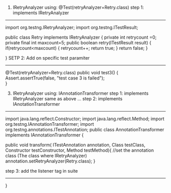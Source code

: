 1. IRetryAnalyzer using: @Test(retryAnalyzer=Retry.class)
step 1: implements IRetryAnalyzer
*****************************************************
import org.testng.IRetryAnalyzer;
import org.testng.ITestResult;

public class Retry implements IRetryAnalyzer {
private int retrycount =0;
private final int maxcount=5;
public boolean retry(ITestResult result) {
		if(retrycount<maxcount) {
			retrycount++;
			return true;
		}
		return false;
	}

}
SETP 2: Add on specific test paramiter 
***************************************
  @Test(retryAnalyzer=Retry.class)
	public void test3() {
	Assert.assertTrue(false, "test case 3 is failed");	
	}

   

3. IRetryAnalyzer using: IAnnotationTransformer
step 1: implements IRetryAnalyzer
        same as above ...
step 2: implements IAnotationTransformer
*****************************************
  import java.lang.reflect.Constructor;
  import java.lang.reflect.Method;
  import org.testng.IAnnotationTransformer;
  import org.testng.annotations.ITestAnnotation;
  public class AnnotationTransformer implements IAnnotationTransformer {

  public void transform(
    		ITestAnnotation annotation,
    		Class testClass,
    		Constructor testConstructor,
    		Method testMethod){
		//set the annotation class (The class where IRetryAnalyzer)
		annotation.setRetryAnalyzer(Retry.class);
    }

  step 3: add the listener tag in suite 
  **************************************
   <suite name="Suite">
  	  <listeners>
  		  <listener class-name="testng.util.AnnotationTransformer" />
  	  </listeners>
  	<test thread-count="5" name="Test">
  		<classes>
  			<class name="testng.util.BrowserFactory" />
  		</classes>
  	</test> <!-- Test -->
  </suite> 
	
	
}
